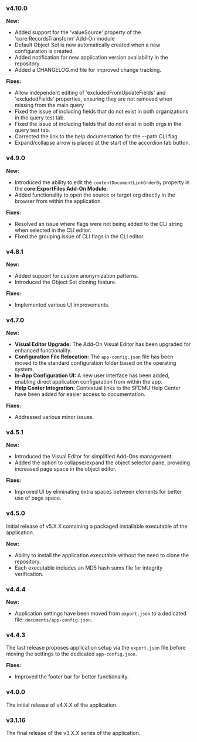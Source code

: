
### v4.10.0
**New:**
- Added support for the &#39;valueSource&#39; property of the &#39;core:RecordsTransform&#39; Add-On module
- Default Object Set is now automatically created when a new configuration is created.
- Added notification for new application version availability in the repository.
- Added a CHANGELOG.md file for improved change tracking.

**Fixes:**
- Allow independent editing of &#39;excludedFromUpdateFields&#39; and &#39;excludedFields&#39; properties, ensuring they are not removed when missing from the main query
- Fixed the issue of including fields that do not exist in both organizations in the query test tab.
- Fixed the issue of including fields that do not exist in both orgs in the query test tab.
- Corrected the link to the help documentation for the --path CLI flag.
- Expand/collapse arrow is placed at the start of the accordion tab button.

### v4.9.0
**New:**
- Introduced the ability to edit the `contentDocumentLinkOrderBy` property in the **core:ExportFiles Add-On Module.**
- Added functionality to open the source or target org directly in the browser from within the application.

**Fixes:**
- Resolved an issue where flags were not being added to the CLI string when selected in the CLI editor.
- Fixed the grouping issue of CLI flags in the CLI editor.

### v4.8.1
**New:**
- Added support for custom anonymization patterns.
- Introduced the Object Set cloning feature.

**Fixes:**
- Implemented various UI improvements.

### v4.7.0
**New:**
- **Visual Editor Upgrade:** The Add-On Visual Editor has been upgraded for enhanced functionality.
- **Configuration File Relocation:** The `app-config.json` file has been moved to the standard configuration folder based on the operating system.
- **In-App Configuration UI:** A new user interface has been added, enabling direct application configuration from within the app.
- **Help Center Integration:** Contextual links to the SFDMU Help Center have been added for easier access to documentation.

**Fixes:**
- Addressed various minor issues.

### v4.5.1
**New:**
- Introduced the Visual Editor for simplified Add-Ons management.
- Added the option to collapse/expand the object selector pane, providing increased page space in the object editor.

**Fixes:**
- Improved UI by eliminating extra spaces between elements for better use of page space.

### v4.5.0
Initial release of v5.X.X containing a packaged installable executable of the application.

**New:**
- Ability to install the application executable without the need to clone the repository.
- Each executable includes an MD5 hash sums file for integrity verification.

### v4.4.4
**New:**
- Application settings have been moved from `export.json` to a dedicated file: `documents/app-config.json`.

### v4.4.3
The last release proposes application setup via the `export.json` file before moving the settings to the dedicated `app-config.json`.

**Fixes:**
- Improved the footer bar for better functionality.

### v4.0.0
The initial release of v4.X.X of the application.

### v3.1.16
The final release of the v3.X.X series of the application.